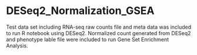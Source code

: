 # DESeq2_Normalization_GSEA
Test data set including RNA-seq raw counts file and meta data was included to run R notebook using DESeq2. Normalized count generated from DESeq2 and phenotype lable file were included to run Gene Set Enrichment Analysis.
